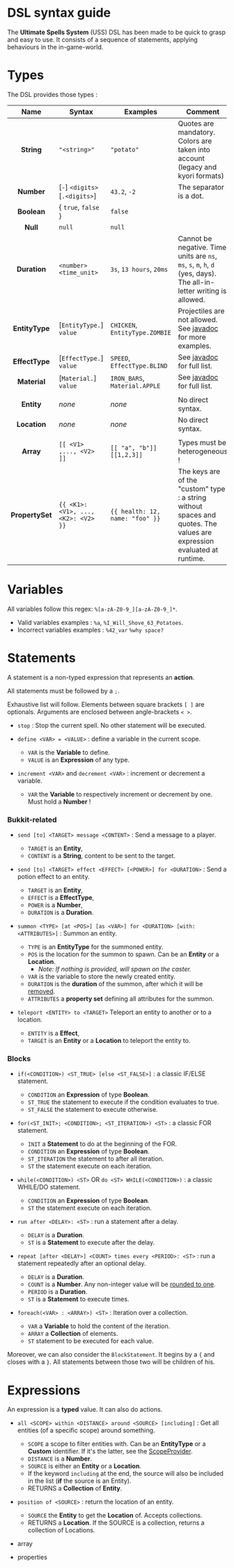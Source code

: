 # DSL syntax guide

The **Ultimate Spells System** (USS) DSL has been made to be quick to grasp and easy to use. It consists of a sequence of statements,
applying behaviours in the in-game-world.



# Types

The DSL provides those types :

|      Name       | Syntax                              | Examples                        | Comment                                                                                                                                   |
|:---------------:|-------------------------------------|---------------------------------|-------------------------------------------------------------------------------------------------------------------------------------------|
|   **String**    | `"<string>"`                        | `"potato"`                      | Quotes are mandatory. Colors are taken into account (legacy and kyori formats)                                                            |
|   **Number**    | \[`-`] `<digits>` \[`.<digits>`]    | `43.2`, `-2`                    | The separator is a dot.                                                                                                                   |
|   **Boolean**   | { `true`, `false` }                 | `false`                         |                                                                                                                                           |
|    **Null**     | `null`                              | `null`                          |                                                                                                                                           |
|  **Duration**   | `<number> <time_unit>`              | `3s`, `13 hours`, `20ms`        | Cannot be negative. Time units are `ns`, `ms`, `s`, `m`, `h`, `d` (yes, days). The all-in-letter writing is allowed.                      |
| **EntityType**  | [`EntityType.`] `value`             | `CHICKEN`, `EntityType.ZOMBIE`  | Projectiles are not allowed. See [javadoc](https://hub.spigotmc.org/javadocs/bukkit/org/bukkit/entity/EntityType.html) for more examples. |
| **EffectType**  | [`EffectType.`] `value`             | `SPEED`, `EffectType.BLIND`     | See [javadoc](https://hub.spigotmc.org/javadocs/bukkit/org/bukkit/potion/PotionEffectType.html) for full list.                            |
|  **Material**   | [`Material.`] `value`               | `IRON_BARS`, `Material.APPLE`   | See [javadoc](https://hub.spigotmc.org/javadocs/bukkit/org/bukkit/material/package-summary.html) for full list.                           |
|                 |                                     |                                 |                                                                                                                                           |
|   **Entity**    | *none*                              | *none*                          | No direct syntax.                                                                                                                         |
|  **Location**   | *none*                              | *none*                          | No direct syntax.                                                                                                                         |
|                 |                                     |                                 |
|    **Array**    | `[[ <V1> ,..., <V2> ]]`             | `[[ "a", "b"]]` `[[1,2,3]]`     | Types must be heterogeneous !                                                                                                             |                      
| **PropertySet** | `{{ <K1>: <V1>, ..., <K2>: <V2> }}` | `{{ health: 12, name: "foo" }}` | The keys are of the "custom" type : a string without spaces and quotes. The values are expression evaluated at runtime.                   | 

# Variables

All variables follow this regex: `%[a-zA-Z0-9_][a-zA-Z0-9_]*`.
- Valid variables examples : `%a`, `%I_Will_Shove_63_Potatoes`.
- Incorrect variables examples : `%42_var` `%why space?`


# Statements

A statement is a non-typed expression that represents an **action**.

All statements must be followed by a `;`.

Exhaustive list will follow. Elements between square brackets `[ ]` are optionals. Arguments are enclosed between angle-brackets `< >`.

- `stop` : Stop the current spell. No other statement will be executed.

- `define <VAR> = <VALUE>` : define a variable in the current scope.
  - `VAR` is the **Variable** to define.
  - `VALUE` is an **Expression** of any type.

- `increment <VAR>` and `decrement <VAR>` : increment or decrement a variable.
  - `VAR` the **Variable** to respectively increment or decrement by one. Must hold a **Number** !

### Bukkit-related

- `send [to] <TARGET> message <CONTENT>` : Send a message to a player.
    - `TARGET` is an **Entity**,
    - `CONTENT` is a **String**, content to be sent to the target.
  
- `send [to] <TARGET> effect <EFFECT> [<POWER>] for <DURATION>` : Send a potion effect to an entity.
    - `TARGET` is an **Entity**,
    - `EFFECT` is a **EffectType**,
    - `POWER` is a **Number**,
    - `DURATION` is a **Duration**.

- `summon <TYPE> [at <POS>] [as <VAR>] for <DURATION> [with: <ATTRIBUTES>]` : Summon an entity.
  - `TYPE` is an **EntityType** for the summoned entity.
  - `POS` is the location for the summon to spawn. Can be an **Entity** or a **Location**.
    - _Note: If nothing is provided, will spawn on the caster._
  - `VAR` is the variable to store the newly created entity.
  - `DURATION` is the **duration** of the summon, after which it will be [removed](https://hub.spigotmc.org/javadocs/spigot/org/bukkit/entity/Entity.html#remove()).
  - `ATTRIBUTES` a **property set** defining all attributes for the summon.

- `teleport <ENTITY> to <TARGET>` Teleport an entity to another or to a location.
  - `ENTITY` is a **Effect**,
  - `TARGET` is an **Entity** or a **Location** to teleport the entity to.

### Blocks

- `if(<CONDITION>) <ST_TRUE> [else <ST_FALSE>]` : a classic IF/ELSE statement.
  - `CONDITION` an **Expression** of type **Boolean**.
  - `ST_TRUE` the statement to execute if the condition evaluates to true.
  - `ST_FALSE` the statement to execute otherwise.

- `for(<ST_INIT>; <CONDITION>; <ST_ITERATION>) <ST>` : a classic FOR statement.
  - `INIT` a **Statement** to do at the beginning of the FOR.
  - `CONDITION` an **Expression** of type **Boolean**.
  - `ST_ITERATION` the statement to after all iteration.
  - `ST` the statement execute on each iteration.

- `while(<CONDITION>) <ST>` OR `do <ST> WHILE(<CONDITION>)` : a classic WHILE/DO statement.
  - `CONDITION` an **Expression** of type **Boolean**.
  - `ST` the statement execute on each iteration.

- `run after <DELAY>: <ST>` : run a statement after a delay.
    - `DELAY` is a **Duration**.
    - `ST` is a **Statement** to execute after the delay.
  
- `repeat [after <DELAY>] <COUNT> times every <PERIOD>: <ST>` : run a statement repeatedly after an optional delay.
    - `DELAY` is a **Duration**.
    - `COUNT` is a **Number**. Any non-integer value will be [rounded to one](https://docs.oracle.com/en/java/javase/17/docs/api/java.base/java/lang/Double.html#intValue()).
    - `PERIOD` is a **Duration**.
    - `ST` is a **Statement** to execute <COUNT> times.

- `foreach(<VAR> : <ARRAY>) <ST>` : Iteration over a collection.
  - `VAR` a **Variable** to hold the content of the iteration.
  - `ARRAY` a **Collection** of elements.
  - `ST` statement to be executed for each value.

Moreover, we can also consider the `BlockStatement`.
It begins by a `{` and closes with a `}`. All statements between those two will be children of his.



# Expressions

An expression is a **typed** value. It can also do actions.

- `all <SCOPE> within <DISTANCE> around <SOURCE> [including]` : Get all entities (of a specific scope) around something.
  - `SCOPE` a scope to filter entities with. Can be an **EntityType** or a **Custom** identifier.
If it's the latter, see the [ScopeProvider](src/main/java/fr/jamailun/ultimatespellsystem/bukkit/providers/ScopeProvider.java).
  - `DISTANCE` is a **Number**.
  - `SOURCE` is either an **Entity** or a **Location**.
  - If the keyword `including` at the end, the source will also be included in the list (**if** the source is an Entity).
  - RETURNS a **Collection** of **Entity**.

- `position of <SOURCE>` : return the location of an entity.
  - `SOURCE` the **Entity** to get the **Location** of. Accepts collections.
  - RETURNS a **Location**. If the SOURCE is a collection, returns a collection of Locations.

- array
- properties

